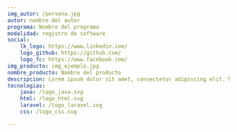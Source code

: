 ```yaml
---
img_autor: /persona.jpg
autor: nombre del autor
programa: Nombre del programa
modalidad: registro de software
social:
    lk_logo: https://www.linkedin.com/
    logo_github: https://github.com/
    logo_fc: https://www.facebook.com/
img_producto: img_ejemplo.jpg
nombre_producto: Nombre del producto
descripcion: Lorem ipsum dolor sit amet, consectetur adipiscing elit. Morbi ac nisl sapien. In in aliquet nisi. Fusce sit amet volutpat enim. Praesent condimentum justo magna, et sodales nibh accumsan nec.
tecnologias:
    java: /logo_java.svg
    html: /logo_html.svg
    laravel: /logo_laravel.svg
    css: /logo_css.svg

---
```

